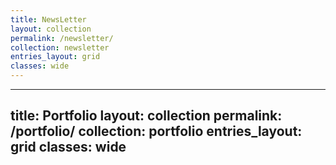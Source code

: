 ```yaml
---
title: NewsLetter
layout: collection
permalink: /newsletter/
collection: newsletter
entries_layout: grid
classes: wide
---
```



---
title: Portfolio
layout: collection
permalink: /portfolio/
collection: portfolio
entries_layout: grid
classes: wide
---
